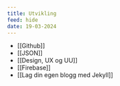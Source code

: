 ```yaml
---
title: Utvikling
feed: hide
date: 19-03-2024
---
```


- [[Github]]
- [[JSON]] 
- [[Design, UX og UU]]
- [[Firebase]]
- [[Lag din egen blogg med Jekyll]]